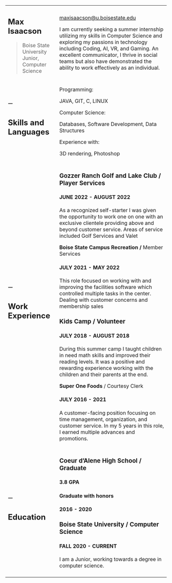 
<table>
  <tr>
   <td>
<h2>Max Isaacson</h2>

>Boise State University  Junior, Computer Science
   </td>
   <td>



<p>
<a href="mailto:maxisaacson@u.boisestate.edu">maxisaacson@u.boisestate.edu</a>
<p>
I am currently seeking a summer internship utilizing my skills in Computer Science and exploring my passions in technology including Coding, AI, VR, and Gaming.  An excellent communicator, I thrive in social teams but also have demonstrated the ability to work effectively as an individual.  
   </td>
  </tr>
  <tr>
   <td><strong>ㅡ</strong>
<h2><strong>Skills and Languages</strong></h2>


   </td>
   <td>


<p>
Programming: 
<p>
     JAVA, GIT, C, LINUX
<p>
Computer Science:
<p>
    Databases, Software Development, Data Structures
<p>
Experience with:
<p>
     3D rendering, Photoshop
   </td>
  </tr>
  <tr>
   <td><strong>ㅡ</strong>
<h2>Work <strong>Experience</strong></h2>


   </td>
   <td>


<h3>Gozzer Ranch Golf and Lake Club / Player Services</h3>


<h4>JUNE 2022 - AUGUST 2022</h4>


<p>
As a recognized self-starter I was given the opportunity to work one on one with an exclusive clientele providing above and beyond customer service.    Areas of service included Golf Services and Valet
<p>
<strong>Boise State Campus Recreation / </strong>Member Services
<h4>JULY 2021 - MAY 2022</h4>


<p>
This role focused on working with and improving the facilities software which controlled multiple tasks in the center.  Dealing with customer concerns and membership sales
<h3>Kids Camp / Volunteer</h3>


<h4>JULY 2018 - AUGUST 2018</h4>


<p>
During this summer camp I taught children in need math skills and improved their reading levels. It was a positive and rewarding experience working with the children and their parents at the end.
<p>
<strong>Super One Foods</strong> / Courtesy Clerk
<h4>JULY 2016 - 2021</h4>


<p>
A customer-facing position focusing on time management, organization, and customer service.  In my 5 years in this role, I earned multiple advances and promotions.
   </td>
  </tr>
  <tr>
   <td><strong>ㅡ</strong>
<h2><strong>Education</strong></h2>


   </td>
   <td>


<h3>Coeur d’Alene High School / Graduate</h3>


<h4>3.8 GPA</h4>


<h4>Graduate with honors</h4>


<h4>2016 - 2020</h4>


<h3>Boise State University / Computer Science</h3>


<h4>FALL 2020 - CURRENT</h4>


<p>
I am a Junior, working towards a degree in computer science.
   </td>
  </tr>
  <tr>
   <td>
   </td>
   <td>
   </td>
  </tr>
</table>

